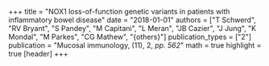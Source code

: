 +++
title = "NOX1 loss-of-function genetic variants in patients with inflammatory bowel disease"
date = "2018-01-01"
authors = ["T Schwerd", "RV Bryant", "S Pandey", "M Capitani", "L Meran", "JB Cazier", "J Jung", "K Mondal", "M Parkes", "CG Mathew", "{others}"]
publication_types = ["2"]
publication = "Mucosal immunology, (11), 2, _pp. 562_"
math = true
highlight = true
[header]
+++
